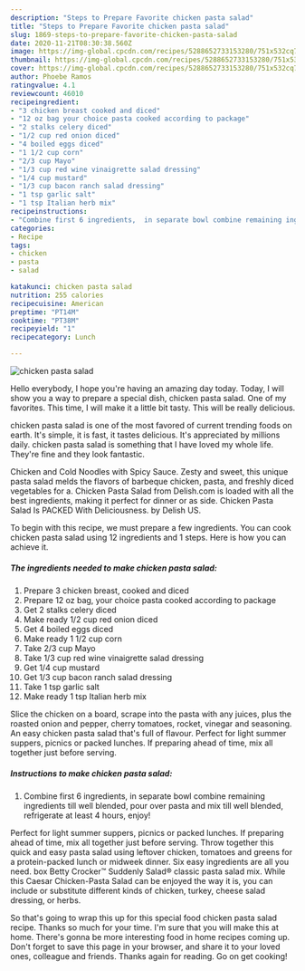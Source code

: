 ```yaml
---
description: "Steps to Prepare Favorite chicken pasta salad"
title: "Steps to Prepare Favorite chicken pasta salad"
slug: 1869-steps-to-prepare-favorite-chicken-pasta-salad
date: 2020-11-21T08:30:38.560Z
image: https://img-global.cpcdn.com/recipes/5288652733153280/751x532cq70/chicken-pasta-salad-recipe-main-photo.jpg
thumbnail: https://img-global.cpcdn.com/recipes/5288652733153280/751x532cq70/chicken-pasta-salad-recipe-main-photo.jpg
cover: https://img-global.cpcdn.com/recipes/5288652733153280/751x532cq70/chicken-pasta-salad-recipe-main-photo.jpg
author: Phoebe Ramos
ratingvalue: 4.1
reviewcount: 46010
recipeingredient:
- "3 chicken breast cooked and diced"
- "12 oz bag your choice pasta cooked according to package"
- "2 stalks celery diced"
- "1/2 cup red onion diced"
- "4 boiled eggs diced"
- "1 1/2 cup corn"
- "2/3 cup Mayo"
- "1/3 cup red wine vinaigrette salad dressing"
- "1/4 cup mustard"
- "1/3 cup bacon ranch salad dressing"
- "1 tsp garlic salt"
- "1 tsp Italian herb mix"
recipeinstructions:
- "Combine first 6 ingredients,  in separate bowl combine remaining ingredients till well blended, pour over pasta and mix till well blended,  refrigerate at least 4 hours,  enjoy!"
categories:
- Recipe
tags:
- chicken
- pasta
- salad

katakunci: chicken pasta salad 
nutrition: 255 calories
recipecuisine: American
preptime: "PT14M"
cooktime: "PT38M"
recipeyield: "1"
recipecategory: Lunch

---
```



![chicken pasta salad](https://img-global.cpcdn.com/recipes/5288652733153280/751x532cq70/chicken-pasta-salad-recipe-main-photo.jpg)

Hello everybody, I hope you're having an amazing day today. Today, I will show you a way to prepare a special dish, chicken pasta salad. One of my favorites. This time, I will make it a little bit tasty. This will be really delicious.

chicken pasta salad is one of the most favored of current trending foods on earth. It's simple, it is fast, it tastes delicious. It's appreciated by millions daily. chicken pasta salad is something that I have loved my whole life. They're fine and they look fantastic.

Chicken and Cold Noodles with Spicy Sauce. Zesty and sweet, this unique pasta salad melds the flavors of barbeque chicken, pasta, and freshly diced vegetables for a. Chicken Pasta Salad from Delish.com is loaded with all the best ingredients, making it perfect for dinner or as side. Chicken Pasta Salad Is PACKED With Deliciousness. by Delish US.


To begin with this recipe, we must prepare a few ingredients. You can cook chicken pasta salad using 12 ingredients and 1 steps. Here is how you can achieve it.

<!--inarticleads1-->

##### The ingredients needed to make chicken pasta salad:

1. Prepare 3 chicken breast, cooked and diced
1. Prepare 12 oz bag, your choice pasta cooked according to package
1. Get 2 stalks celery diced
1. Make ready 1/2 cup red onion diced
1. Get 4 boiled eggs diced
1. Make ready 1 1/2 cup corn
1. Take 2/3 cup Mayo
1. Take 1/3 cup red wine vinaigrette salad dressing
1. Get 1/4 cup mustard
1. Get 1/3 cup bacon ranch salad dressing
1. Take 1 tsp garlic salt
1. Make ready 1 tsp Italian herb mix


Slice the chicken on a board, scrape into the pasta with any juices, plus the roasted onion and pepper, cherry tomatoes, rocket, vinegar and seasoning. An easy chicken pasta salad that&#39;s full of flavour. Perfect for light summer suppers, picnics or packed lunches. If preparing ahead of time, mix all together just before serving. 

<!--inarticleads2-->

##### Instructions to make chicken pasta salad:

1. Combine first 6 ingredients,  in separate bowl combine remaining ingredients till well blended, pour over pasta and mix till well blended,  refrigerate at least 4 hours,  enjoy!


Perfect for light summer suppers, picnics or packed lunches. If preparing ahead of time, mix all together just before serving. Throw together this quick and easy pasta salad using leftover chicken, tomatoes and greens for a protein-packed lunch or midweek dinner. Six easy ingredients are all you need. box Betty Crocker™ Suddenly Salad® classic pasta salad mix. While this Caesar Chicken-Pasta Salad can be enjoyed the way it is, you can include or substitute different kinds of chicken, turkey, cheese salad dressing, or herbs. 

So that's going to wrap this up for this special food chicken pasta salad recipe. Thanks so much for your time. I'm sure that you will make this at home. There's gonna be more interesting food in home recipes coming up. Don't forget to save this page in your browser, and share it to your loved ones, colleague and friends. Thanks again for reading. Go on get cooking!
